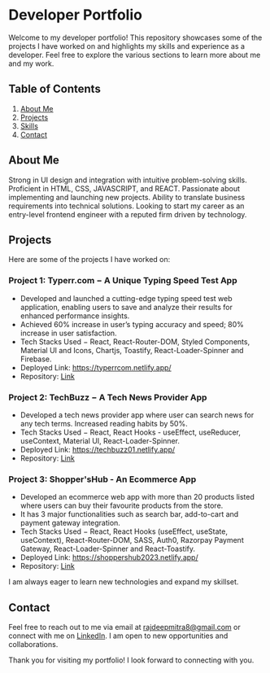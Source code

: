 # Developer Portfolio

Welcome to my developer portfolio! This repository showcases some of the projects I have worked on and highlights my skills and experience as a developer. Feel free to explore the various sections to learn more about me and my work.

## Table of Contents

1. [About Me](#about-me)
2. [Projects](#projects)
3. [Skills](#skills)
4. [Contact](#contact)

## About Me

Strong in UI design and integration with intuitive problem-solving skills. Proficient in HTML, CSS, JAVASCRIPT, and REACT. Passionate about implementing and launching new projects. Ability to translate business requirements into technical solutions. Looking to start my career as an entry-level frontend engineer with a reputed firm driven by technology.

## Projects

Here are some of the projects I have worked on:

### Project 1: Typerr.com − A Unique Typing Speed Test App

- Developed and launched a cutting-edge typing speed test web application, enabling users to save and analyze
their results for enhanced performance insights.
- Achieved 60% increase in user’s typing accuracy and speed; 80% increase in user satisfaction.
- Tech Stacks Used − React, React-Router-DOM, Styled Components, Material UI and Icons, Chartjs,
Toastify, React-Loader-Spinner and Firebase.
- Deployed Link: https://typerrcom.netlify.app/
- Repository: [Link](https://github.com/mitrarajdeep2001/typing-speed-test-app)

### Project 2: TechBuzz − A Tech News Provider App

- Developed a tech news provider app where user can search news for any tech terms. Increased reading habits
by 50%.
- Tech Stacks Used − React, React Hooks - useEffect, useReducer, useContext, Material UI,
React-Loader-Spinner.
- Deployed Link: https://techbuzz01.netlify.app/
- Repository: [Link](https://github.com/mitrarajdeep2001/tech_news_app)

### Project 3: Shopper'sHub - An Ecommerce App

- Developed an ecommerce web app with more than 20 products listed where users can buy their favourite
products from the store.
- It has 3 major functionalities such as search bar, add-to-cart and payment gateway integration.
- Tech Stacks Used − React, React Hooks (useEffect, useState, useContext), React-Router-DOM, SASS,
Auth0, Razorpay Payment Gateway, React-Loader-Spinner and React-Toastify.
- Deployed Link: https://shoppershub2023.netlify.app/
-  Repository: [Link](https://github.com/username/project3)

I am always eager to learn new technologies and expand my skillset.

## Contact

Feel free to reach out to me via email at rajdeepmitra8@gmail.com or connect with me on [LinkedIn](www.linkedin.com/in/rajdeep-mitra). I am open to new opportunities and collaborations.

Thank you for visiting my portfolio! I look forward to connecting with you.
